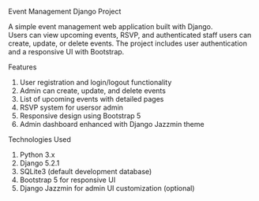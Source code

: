  Event Management Django Project

A simple event management web application built with Django.  
Users can view upcoming events, RSVP, and authenticated staff users can create, update, or delete events. The project includes user authentication and a responsive UI with Bootstrap.

 Features

 1. User registration and login/logout functionality
 2.  Admin can create, update, and delete events
 3.  List of upcoming events with detailed pages
 4.  RSVP system for usersor admin
 5.  Responsive design using Bootstrap 5
 6.  Admin dashboard enhanced with Django Jazzmin theme 


Technologies Used
 1. Python 3.x
 2. Django 5.2.1
 3. SQLite3 (default development database)
 4. Bootstrap 5 for responsive UI
 5. Django Jazzmin for admin UI customization (optional)
